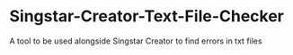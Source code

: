 # Singstar-Creator-Text-File-Checker
A tool to be used alongside Singstar Creator to find errors in txt files
